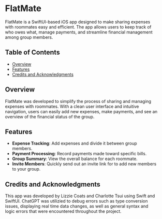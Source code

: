 # FlatMate

FlatMate is a SwiftUI-based iOS app designed to make sharing expenses with roommates easy and efficient. The app allows users to keep track of who owes what, manage payments, and streamline financial management among group members.

## Table of Contents
- [Overview](#overview)
- [Features](#features)
- [Credits and Acknowledgments](#credits-and-acknowledgments)

## Overview
FlatMate was developed to simplify the process of sharing and managing expenses with roommates. With a clean user interface and intuitive navigation, users can easily add new expenses, make payments, and see an overview of the financial status of the group.

## Features
- **Expense Tracking**: Add expenses and divide it between group members.
- **Payment Processing**: Record payments made toward specific bills.
- **Group Summary**: View the overall balance for each roommate.
- **Invite Members**: Quickly send out an invite link for to add new members to your group.

## Credits and Acknowledgments
This app was developed by Lizzie Coats and Charlotte Tsui using Swift and SwiftUI. ChatGPT was utilizied to debug errors such as type conversion issues, displaying real time data changes, as well as general syntax and logic errors that were encountered throughout the project.

